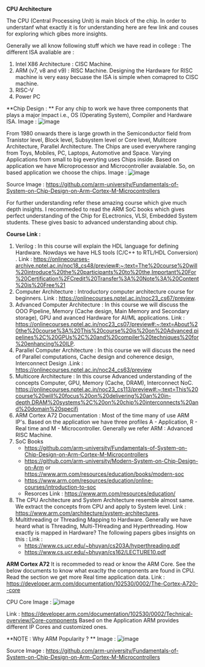 **CPU Architecture**

The CPU (Central Processing Unit) is main block of the chip. In order to understanf what exactly it is for understanding here are few link and couses for exploring which gibes more insights. 

Generally we all know following stuff which we have read in college : 
The different ISA avaliable are : 
1. Intel X86 Architecture : CISC Machine.
2. ARM (v7, v8 and v9)    : RISC Machine.
   Designing the Hardware for RISC machine is very easy becuase the ISA is simple when comapred to CISC machine. 
3. RISC-V
4. Power PC

**Chip Design : **
For any chip to work we have three components that plays a major impact i.e., OS (Operating System), Compiler and Hardware ISA. 
Image : ![image](https://github.com/user-attachments/assets/52200fa9-9ff8-4b05-99e0-1b9db6927e0a)

From 1980 onwards there is large growth in the Semiconductor field from Tranistor level, Block level, Subsystem level or Core level, Mulitcore Architecture, Parallel Architecture. 
The Chips are used everywhere ranging from Toys, Mobiles, PC, Laptops, Automotive and Space. Varying Applications from small to big everyting uses Chips inside. 
Based on application we have Microprocessor and Microcontroller avaialable. So, on based application we choose the chips.
Image : 
![image](https://github.com/user-attachments/assets/f32dba68-ccaf-46dc-b305-4a3828c6fc7f)

Source Image : https://github.com/arm-university/Fundamentals-of-System-on-Chip-Design-on-Arm-Cortex-M-Microcontrollers

For further understanding refer these amazing course which give much depth insights. I recommeded to read the ARM SoC books which gives perfect understanding of the Chip for ELectronics, VLSI, Embedded System students. 
These gives basic to advanced understanding about chip.

**Course Link :** 
1. Verilog                          : In this course will explain the HDL language for defining Hardware. Nowdays we have HLS tools (C/C++ to RTL/HDL Conversion) . Link : https://onlinecourses-archive.nptel.ac.in/noc18_cs48/preview#:~:text=The%20course%20will%20introduce%20the%20participants%20to%20the,Important%20For%20Certification%2FCredit%20Transfer%3A%20Note%3A%20Content%20is%20Free%21
2. Computer Architecture            : Introductory computer architecture course for beginners. Link : https://onlinecourses.nptel.ac.in/noc23_cs67/preview.
3. Advanced Computer Architecture   : In this course we will discuss the OOO Pipeline, Memory (Cache design, Main Memory and Secondary storage), GPU and avanced Hardware for AI/ML applications. Link : https://onlinecourses.nptel.ac.in/noc23_cs07/preview#:~:text=About%20the%20course%3A%20This%20course%20is%20on%20Advanced,pipelines%2C%20GPUs%2C%20and%20compiler%20techniques%20for%20enhancing%20ILP.
4. Parallel Computer Architecture   : In this course we will discuss the need of Parallel computations, Cache design and coherence design, Interconnect Design .Link : https://onlinecourses.nptel.ac.in/noc24_cs63/preview
5. Multicore Architecture           : In this course Advanced understanding of the concepts Computer, GPU, Memory (Cache, DRAM), Interconnect NoC. https://onlinecourses.nptel.ac.in/noc23_cs113/preview#:~:text=This%20course%20will%20focus%20on%20delivering%20an%20in-depth,DRAM%20systems%2C%20on%20chip%20interconnects%20and%20domain%20specifi
6. ARM Cortex A72 Documentation     : Most of the time many of use ARM IP's. Based on the application we have three profiles A - Application, R - Real time and M - Microcontroller. Generally we refer ARM : Advanced RISC Machine.
7. SoC Books
   - https://github.com/arm-university/Fundamentals-of-System-on-Chip-Design-on-Arm-Cortex-M-Microcontrollers
   - https://github.com/arm-university/Modern-System-on-Chip-Design-on-Arm or https://www.arm.com/resources/education/books/modern-soc
   - https://www.arm.com/resources/education/online-courses/introduction-to-soc
   - Resorces Link : https://www.arm.com/resources/education/
8. The CPU Architecture and System Architecture resemble almost same. We extract the concepts from CPU and apply to System level.
   Link : https://www.arm.com/architecture/system-architectures.
9. Multithreading or Threading Mapping to Hardware. Generally we have heard what is Threading, Multi-THreading and Hyperthreading. How exactly is mapped in Hardware? The following papers gibes insights on this : 
   Link :
   - https://www.cs.ucr.edu/~bhuyan/cs203A/hyperthreading.pdf
   - https://www.cs.ucr.edu/~bhuyan/cs162/LECTURE10.pdf

**ARM Cortex A72**
It is recommeded to read or know the ARM Core. See the below documents to know what exaclty the components are found in CPU. Read the section we get more Real time application data. 
Link : https://developer.arm.com/documentation/102530/0002/The-Cortex-A720--core 

CPU Core Image : 
![image](https://github.com/user-attachments/assets/615977ca-be6e-478b-a6db-68eab7dce6b9)

Link : https://developer.arm.com/documentation/102530/0002/Technical-overview/Core-components
Based on the Application ARM provides different IP Cores and customized ones. 

**NOTE : Why ARM Popularity ? **
Image : 
![image](https://github.com/user-attachments/assets/f32dba68-ccaf-46dc-b305-4a3828c6fc7f)

Source Image : https://github.com/arm-university/Fundamentals-of-System-on-Chip-Design-on-Arm-Cortex-M-Microcontrollers








